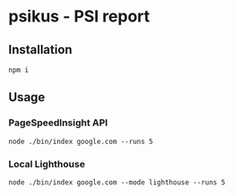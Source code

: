 # psikus - PSI report

## Installation

`npm i`

## Usage

### PageSpeedInsight API

`node ./bin/index google.com --runs 5`

### Local Lighthouse

`node ./bin/index google.com --mode lighthouse --runs 5`
